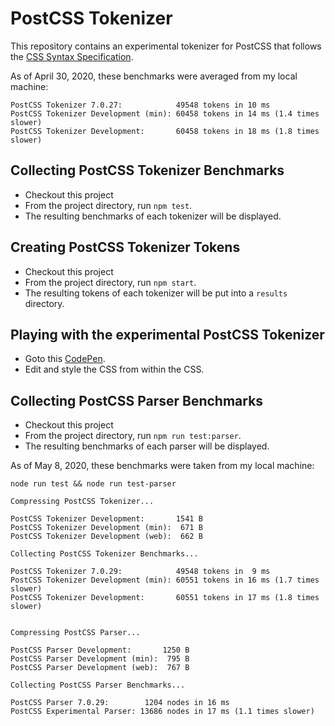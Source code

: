# PostCSS Tokenizer

This repository contains an experimental tokenizer for PostCSS that follows the [CSS Syntax Specification](https://drafts.csswg.org/css-syntax/).

As of April 30, 2020, these benchmarks were averaged from my local machine:

```
PostCSS Tokenizer 7.0.27:            49548 tokens in 10 ms
PostCSS Tokenizer Development (min): 60458 tokens in 14 ms (1.4 times slower)
PostCSS Tokenizer Development:       60458 tokens in 18 ms (1.8 times slower)
```

## Collecting PostCSS Tokenizer Benchmarks

- Checkout this project
- From the project directory, run `npm test`.
- The resulting benchmarks of each tokenizer will be displayed.

## Creating PostCSS Tokenizer Tokens

- Checkout this project
- From the project directory, run `npm start`.
- The resulting tokens of each tokenizer will be put into a `results` directory.

## Playing with the experimental PostCSS Tokenizer

- Goto this [CodePen](https://codepen.io/jonneal/pen/YzyZwGj?editors=0100).
- Edit and style the CSS from within the CSS.

## Collecting PostCSS Parser Benchmarks

- Checkout this project
- From the project directory, run `npm run test:parser`.
- The resulting benchmarks of each parser will be displayed.

As of May 8, 2020, these benchmarks were taken from my local machine:

```
node run test && node run test-parser
```

```
Compressing PostCSS Tokenizer...

PostCSS Tokenizer Development:       1541 B
PostCSS Tokenizer Development (min):  671 B
PostCSS Tokenizer Development (web):  662 B

Collecting PostCSS Tokenizer Benchmarks...

PostCSS Tokenizer 7.0.29:            49548 tokens in  9 ms
PostCSS Tokenizer Development (min): 60551 tokens in 16 ms (1.7 times slower)
PostCSS Tokenizer Development:       60551 tokens in 17 ms (1.8 times slower)


Compressing PostCSS Parser...

PostCSS Parser Development:       1250 B
PostCSS Parser Development (min):  795 B
PostCSS Parser Development (web):  767 B

Collecting PostCSS Parser Benchmarks...

PostCSS Parser 7.0.29:        1204 nodes in 16 ms
PostCSS Experimental Parser: 13686 nodes in 17 ms (1.1 times slower)
```
